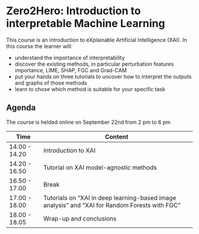 # Zero2Hero: Introduction to interpretable Machine Learning

This course is an introduction to eXplainable Artificial Intelligence (XAI).
In this course the learner will:
* understand the importance of interpretability 
* discover the existing methods, in particular perturbation features importance, LIME, SHAP, FGC and Grad-CAM
* put your hands on three tutorials to uncover how to interpret the outputs and graphs of those methods
* learn to chose which method is suitable for your specific task

## Agenda
The course is helded online on September 22nd from 2 pm to 6 pm

| Time          | Content |
| ------------- | -------- |
| 14.00 - 14.20 | Introduction to XAI |
| 14.20 - 16.50 | Tutorial on XAI model-agnostic methods |
| 16.50 - 17.00 | Break |
| 17.00 - 18.00 | Tutorials on “XAI in deep learning-based image analysis” and “XAI for Random Forests with FGC” |
| 18.00 - 18.05 | Wrap-up and conclusions |
